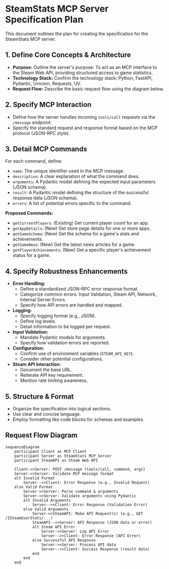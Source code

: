 # SteamStats MCP Server Specification Plan

This document outlines the plan for creating the specification for the SteamStats MCP server.

## 1. Define Core Concepts & Architecture

*   **Purpose:** Outline the server's purpose: To act as an MCP interface to the Steam Web API, providing structured access to game statistics.
*   **Technology Stack:** Confirm the technology stack: Python, FastAPI, Pydantic, Uvicorn, Requests, UV.
*   **Request Flow:** Describe the basic request flow using the diagram below.

## 2. Specify MCP Interaction

*   Define how the server handles incoming `tools/call` requests via the `/message` endpoint.
*   Specify the standard request and response format based on the MCP protocol (JSON-RPC style).

## 3. Detail MCP Commands

For each command, define:
*   `name`: The unique identifier used in the MCP message.
*   `description`: A clear explanation of what the command does.
*   `arguments`: A Pydantic model defining the expected input parameters (JSON schema).
*   `result`: A Pydantic model defining the structure of the successful response data (JSON schema).
*   `errors`: A list of potential errors specific to the command.

**Proposed Commands:**
*   `getCurrentPlayers`: (Existing) Get current player count for an app.
*   `getAppDetails`: (New) Get store page details for one or more apps.
*   `getGameSchema`: (New) Get the schema for a game's stats and achievements.
*   `getGameNews`: (New) Get the latest news articles for a game.
*   `getPlayerAchievements`: (New) Get a specific player's achievement status for a game.

## 4. Specify Robustness Enhancements

*   **Error Handling:**
    *   Define a standardized JSON-RPC error response format.
    *   Categorize common errors: Input Validation, Steam API, Network, Internal Server Errors.
    *   Specify how API errors are handled and mapped.
*   **Logging:**
    *   Specify logging format (e.g., JSON).
    *   Define log levels.
    *   Detail information to be logged per request.
*   **Input Validation:**
    *   Mandate Pydantic models for arguments.
    *   Specify how validation errors are reported.
*   **Configuration:**
    *   Confirm use of environment variables (`STEAM_API_KEY`).
    *   Consider other potential configurations.
*   **Steam API Interaction:**
    *   Document the base URL.
    *   Reiterate API key requirement.
    *   Mention rate limiting awareness.

## 5. Structure & Format

*   Organize the specification into logical sections.
*   Use clear and concise language.
*   Employ formatting like code blocks for schemas and examples.

## Request Flow Diagram

```mermaid
sequenceDiagram
    participant Client as MCP Client
    participant Server as SteamStats MCP Server
    participant SteamAPI as Steam Web API

    Client->>Server: POST /message (tools/call, command, args)
    Server->>Server: Validate MCP message format
    alt Invalid Format
        Server-->>Client: Error Response (e.g., Invalid Request)
    else Valid Format
        Server->>Server: Parse command & arguments
        Server->>Server: Validate arguments using Pydantic
        alt Invalid Arguments
            Server-->>Client: Error Response (Validation Error)
        else Valid Arguments
            Server->>SteamAPI: Make API Request(s) (e.g., GET /ISteamUserStats/...)
            SteamAPI-->>Server: API Response (JSON data or error)
            alt Steam API Error
                Server->>Server: Log API Error
                Server-->>Client: Error Response (API Error)
            else Successful API Response
                Server->>Server: Process API data
                Server-->>Client: Success Response (result data)
            end
        end
    end